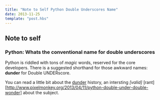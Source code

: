 ```yaml
---
title: "Note to Self Python Double Underscores Name"
date: 2013-11-25
template: "post.hbs"
---
```


## Note to self

### Python: Whats the conventional name for double underscores
Python is riddled with tons of _magic_ words, reserved for the core developers.
There is a suggested shorthand for those awkward names: **dunder** for Double UNDERscore.

You can read a little bit about the [dunder][] history, an intersting _[valid]_ [rant][http://www.pixelmonkey.org/2013/04/11/python-double-under-double-wonder] about the subject.

[dunder]: (http://nedbatchelder.com/blog/200605/dunder.html)
[rant]: (http://www.pixelmonkey.org/2013/04/11/python-double-under-double-wonder)

